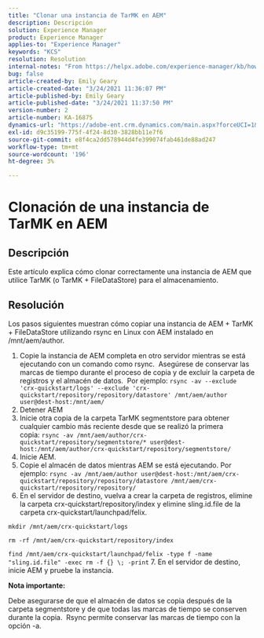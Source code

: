 ```yaml
---
title: "Clonar una instancia de TarMK en AEM"
description: Descripción
solution: Experience Manager
product: Experience Manager
applies-to: "Experience Manager"
keywords: "KCS"
resolution: Resolution
internal-notes: "From https://helpx.adobe.com/experience-manager/kb/how-to-clone-an-AEM-TarMK-instance-AEM.html"
bug: false
article-created-by: Emily Geary
article-created-date: "3/24/2021 11:36:07 PM"
article-published-by: Emily Geary
article-published-date: "3/24/2021 11:37:50 PM"
version-number: 2
article-number: KA-16875
dynamics-url: "https://adobe-ent.crm.dynamics.com/main.aspx?forceUCI=1&pagetype=entityrecord&etn=knowledgearticle&id=371b76b1-f98c-eb11-a812-000d3a58b9d1"
exl-id: d9c35199-775f-4f24-8d30-3828bb11e7f6
source-git-commit: e8f4ca2dd578944d4fe399074fab461de88ad247
workflow-type: tm+mt
source-wordcount: '196'
ht-degree: 3%

---
```


# Clonación de una instancia de TarMK en AEM

## Descripción


Este artículo explica cómo clonar correctamente una instancia de AEM que utilice TarMK (o TarMK + FileDataStore) para el almacenamiento.


## Resolución


Los pasos siguientes muestran cómo copiar una instancia de AEM + TarMK + FileDataStore utilizando rsync en Linux con AEM instalado en /mnt/aem/author.

1. Copie la instancia de AEM completa en otro servidor mientras se está ejecutando con un comando como rsync.  Asegúrese de conservar las marcas de tiempo durante el proceso de copia y de excluir la carpeta de registros y el almacén de datos.  Por ejemplo: `rsync -av --exclude 'crx-quickstart/logs' --exclude 'crx-quickstart/repository/repository/datastore' /mnt/aem/author user@dest-host:/mnt/aem/`
2. Detener AEM
3. Inicie otra copia de la carpeta TarMK segmentstore para obtener cualquier cambio más reciente desde que se realizó la primera copia: `rsync -av /mnt/aem/author/crx-quickstart/repository/segmentstore/* user@dest-host:/mnt/aem/author/crx-quickstart/repository/segmentstore/`
4. Inicie AEM.
5. Copie el almacén de datos mientras AEM se está ejecutando. Por ejemplo: `rsync -av /mnt/aem/author user@dest-host:/mnt/aem/crx-quickstart/repository/repository/datastore /mnt/aem/crx-quickstart/repository/repository/`
6. En el servidor de destino, vuelva a crear la carpeta de registros, elimine la carpeta crx-quickstart/repository/index y elimine sling.id.file de la carpeta crx-quickstart/launchpad/felix.

`mkdir /mnt/aem/crx-quickstart/logs`

`rm -rf /mnt/aem/crx-quickstart/repository/index`

`find /mnt/aem/crx-quickstart/launchpad/felix -type f -name "sling.id.file" -exec rm -f {} \; -print`
7. En el servidor de destino, inicie AEM y pruebe la instancia.


<b>Nota importante:</b>

Debe asegurarse de que el almacén de datos se copia después de la carpeta segmentstore y de que todas las marcas de tiempo se conserven durante la copia.  Rsync permite conservar las marcas de tiempo con la opción -a.
